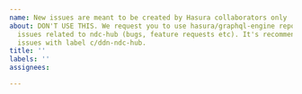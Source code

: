 ```yaml
---
name: New issues are meant to be created by Hasura collaborators only
about: DON'T USE THIS. We request you to use hasura/graphql-engine repo to open new
  issues related to ndc-hub (bugs, feature requests etc). It's recommended to tag those
  issues with label c/ddn-ndc-hub.
title: ''
labels: ''
assignees:

---
```



